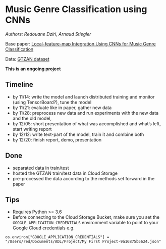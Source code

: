 # Music Genre Classification using CNNs

*Authors: Redouane Dziri, Arnaud Stiegler*

Base paper: 	 [Local-feature-map Integration Using CNNs for Music Genre Classification](http://www.me.cs.scitec.kobe-u.ac.jp/~takigu/pdf/2012/1037_Paper.pdf)

Data: [GTZAN dataset](http://marsyas.info/downloads/datasets.html)


**This is an ongoing project**

## Timeline

- by 11/14: write the model and launch distributed training and monitor (using TensorBoard?), tune the model
- by 11/21: evaluate like in paper, gather new data
- by 11/28: preprocess new data and run experiments with the new data and the old model,
- by 12/05: short presentation of what was accomplished and what’s left, start writing report
- by 12/12: write text-part of the model, train it and combine both
- by 12/20: finish report, demo, presentation

## Done

- separated data in train/test
- hosted the GTZAN train/test data in Cloud Storage
- pre-processed the data according to the methods set forward in the paper




## Tips

- Requires Python >= 3.6
- Before connecting to the Cloud Storage Bucket, make sure you set the `GOOGLE_APPLICATION_CREDENTIALS` environment variable to point to your Google Cloud credentials
e.g.
```
os.environ["GOOGLE_APPLICATION_CREDENTIALS"] = "/Users/red/Documents/ADL/Project/My First Project-9a16875b5624.json"
```
